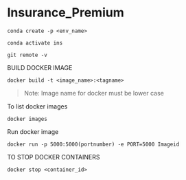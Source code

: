# Insurance_Premium

```
conda create -p <env_name>
```

```
conda activate ins
```

```
git remote -v
```
BUILD DOCKER IMAGE
```
docker build -t <image_name>:<tagname>
```
>Note: Image name for docker must be lower case

To list docker images
```
docker images
```
Run docker image
```
docker run -p 5000:5000(portnumber) -e PORT=5000 Imageid
```
TO STOP DOCKER CONTAINERS
```
docker stop <container_id>
```